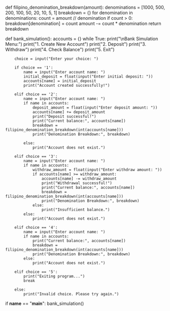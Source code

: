 
def filipino_denomination_breakdown(amount):
    denominations = [1000, 500, 200, 100, 50, 20, 10, 5, 1]
    breakdown = {}
    for denomination in denominations:
        count = amount // denomination
        if count > 0:
            breakdown[denomination] = count
            amount -= count * denomination
    return breakdown

def bank_simulation():
    accounts = {}
    while True:
        print("\nBank Simulation Menu:")
        print("1. Create New Account")
        print("2. Deposit")
        print("3. Withdraw")
        print("4. Check Balance")
        print("5. Exit")

        choice = input("Enter your choice: ")

        if choice == '1':
            name = input("Enter account name: ")
            initial_deposit = float(input("Enter initial deposit: "))
            accounts[name] = initial_deposit
            print("Account created successfully!")

        elif choice == '2':
            name = input("Enter account name: ")
            if name in accounts:
                deposit_amount = float(input("Enter deposit amount: "))
                accounts[name] += deposit_amount
                print("Deposit successful!")
                print("Current balance:", accounts[name])
                breakdown = filipino_denomination_breakdown(int(accounts[name]))
                print("Denomination Breakdown:", breakdown)

            else:
                print("Account does not exist.")

        elif choice == '3':
            name = input("Enter account name: ")
            if name in accounts:
                withdraw_amount = float(input("Enter withdraw amount: "))
                if accounts[name] >= withdraw_amount:
                    accounts[name] -= withdraw_amount
                    print("Withdrawal successful!")
                    print("Current balance:", accounts[name])
                    breakdown = filipino_denomination_breakdown(int(accounts[name]))
                    print("Denomination Breakdown:", breakdown)
                else:
                    print("Insufficient balance.")
            else:
                print("Account does not exist.")

        elif choice == '4':
            name = input("Enter account name: ")
            if name in accounts:
                print("Current balance:", accounts[name])
                breakdown = filipino_denomination_breakdown(int(accounts[name]))
                print("Denomination Breakdown:", breakdown)
            else:
                print("Account does not exist.")

        elif choice == '5':
            print("Exiting program...")
            break

        else:
            print("Invalid choice. Please try again.")

if __name__ == "__main__":
    bank_simulation()